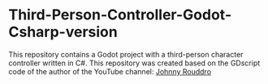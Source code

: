 # Third-Person-Controller-Godot-Csharp-version
This repository contains a Godot project with a third-person character controller written in C#.
This repository was created based on the GDscript code of the author of the YouTube channel: [Johnny Rouddro](https://youtu.be/C-1AerTEjFU?si=q_bCG9l8NYWEcTw6)
